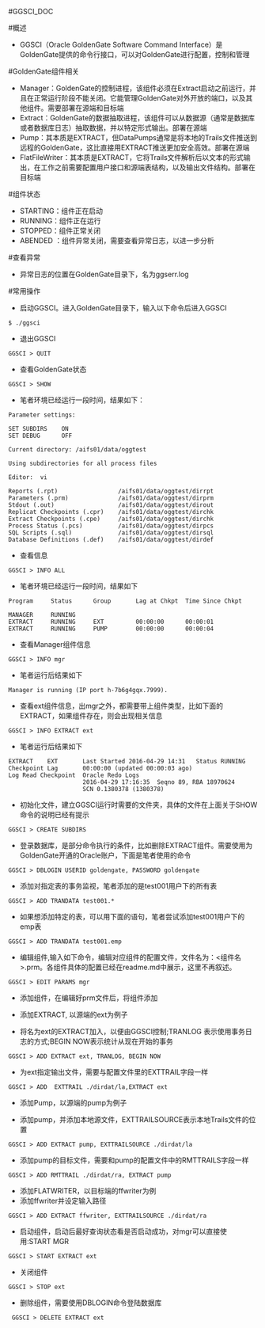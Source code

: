 #GGSCI_DOC

#概述
- GGSCI（Oracle GoldenGate Software Command Interface）是GoldenGate提供的命令行接口，可以对GoldenGate进行配置，控制和管理

#GoldenGate组件相关
* Manager：GoldenGate的控制进程，该组件必须在Extract启动之前运行，并且在正常运行阶段不能关闭。它能管理GoldenGate对外开放的端口，以及其他组件。需要部署在源端和目标端
* Extract：GoldenGate的数据抽取进程，该组件可以从数据源（通常是数据库或者数据库日志）抽取数据，并以特定形式输出。部署在源端
* Pump：其本质是EXTRACT，但DataPumps通常是将本地的Trails文件推送到远程的GoldenGate，这比直接用EXTRACT推送更加安全高效。部署在源端
* FlatFileWriter：其本质是EXTRACT，它将Trails文件解析后以文本的形式输出，在工作之前需要配置用户接口和源端表结构，以及输出文件结构。部署在目标端

#组件状态
* STARTING：组件正在启动
* RUNNING：组件正在运行
* STOPPED：组件正常关闭
* ABENDED ：组件异常关闭，需要查看异常日志，以进一步分析

#查看异常
* 异常日志的位置在GoldenGate目录下，名为ggserr.log

#常用操作

* 启动GGSCI。进入GoldenGate目录下，输入以下命令后进入GGSCI

```
$ ./ggsci
```

* 退出GGSCI

```
GGSCI > QUIT
```

* 查看GoldenGate状态


```
GGSCI > SHOW  
```

* 笔者环境已经运行一段时间，结果如下：


```
Parameter settings:

SET SUBDIRS    ON
SET DEBUG      OFF

Current directory: /aifs01/data/oggtest

Using subdirectories for all process files

Editor:  vi

Reports (.rpt)                 /aifs01/data/oggtest/dirrpt
Parameters (.prm)              /aifs01/data/oggtest/dirprm
Stdout (.out)                  /aifs01/data/oggtest/dirout
Replicat Checkpoints (.cpr)    /aifs01/data/oggtest/dirchk
Extract Checkpoints (.cpe)     /aifs01/data/oggtest/dirchk
Process Status (.pcs)          /aifs01/data/oggtest/dirpcs
SQL Scripts (.sql)             /aifs01/data/oggtest/dirsql
Database Definitions (.def)    /aifs01/data/oggtest/dirdef

```

* 查看信息

```
GGSCI > INFO ALL
```
* 笔者环境已经运行一段时间，结果如下

```
Program     Status      Group       Lag at Chkpt  Time Since Chkpt

MANAGER     RUNNING                                           
EXTRACT     RUNNING     EXT         00:00:00      00:00:01    
EXTRACT     RUNNING     PUMP        00:00:00      00:00:04    

```

* 查看Manager组件信息

```
GGSCI > INFO mgr
```

* 笔者运行后结果如下

```
Manager is running (IP port h-7b6g4gqx.7999).
```

* 查看ext组件信息，出mgr之外，都需要带上组件类型，比如下面的EXTRACT，如果组件存在，则会出现相关信息


```
GGSCI > INFO EXTRACT ext
```

* 笔者运行后结果如下


```
EXTRACT    EXT       Last Started 2016-04-29 14:31   Status RUNNING
Checkpoint Lag       00:00:00 (updated 00:00:03 ago)
Log Read Checkpoint  Oracle Redo Logs
                     2016-04-29 17:16:35  Seqno 89, RBA 18970624
                     SCN 0.1380378 (1380378)
```

* 初始化文件，建立GGSCI运行时需要的文件夹，具体的文件在上面关于SHOW命令的说明已经有提示


```
GGSCI > CREATE SUBDIRS
```

* 登录数据库，是部分命令执行的条件，比如删除EXTRACT组件。需要使用为GoldenGate开通的Oracle账户，下面是笔者使用的命令


```
GGSCI > DBLOGIN USERID goldengate, PASSWORD goldengate
```

* 添加对指定表的事务监视，笔者添加的是test001用户下的所有表

```
GGSCI > ADD TRANDATA test001.*
```

* 如果想添加特定的表，可以用下面的语句，笔者尝试添加test001用户下的emp表

```
GGSCI > ADD TRANDATA test001.emp
``` 

* 编辑组件,输入如下命令，编辑对应组件的配置文件，文件名为：<组件名>.prm。各组件具体的配置已经在readme.md中展示，这里不再叙述。


```
GGSCI > EDIT PARAMS mgr
```

* 添加组件，在编辑好prm文件后，将组件添加

* 添加EXTRACT, 以源端的ext为例子

 * 将名为ext的EXTRACT加入，以便由GGSCI控制;TRANLOG 表示使用事务日志的方式;BEGIN NOW表示统计从现在开始的事务
 
 ```shell
 GGSCI > ADD EXTRACT ext, TRANLOG, BEGIN NOW
 ``` 
 * 为ext指定输出文件，需要与配置文件里的EXTTRAIL字段一样

 ```shell
 GGSCI > ADD  EXTTRAIL ./dirdat/la,EXTRACT ext
 ```

* 添加Pump，以源端的pump为例子

 * 添加pump，并添加本地源文件，EXTTRAILSOURCE表示本地Trails文件的位置
 
 ```shell
 GGSCI > ADD EXTRACT pump, EXTTRAILSOURCE ./dirdat/la
 ```
    
 * 添加pump的目标文件，需要和pump的配置文件中的RMTTRAILS字段一样
 
 ```shell
 GGSCI > ADD RMTTRAIL ./dirdat/ra, EXTRACT pump
 ```

* 添加FLATWRITER，以目标端的ffwriter为例
 * 添加ffwriter并设定输入路径
 
 ```shell
 GGSCI > ADD EXTRACT ffwriter, EXTTRAILSOURCE ./dirdat/ra
 ```

* 启动组件，启动后最好查询状态看是否启动成功，对mgr可以直接使用:START MGR
```
GGSCI > START EXTRACT ext
```
* 关闭组件

```
GGSCI > STOP ext
```
* 删除组件，需要使用DBLOGIN命令登陆数据库

```
 GGSCI > DELETE EXTRACT ext
```


